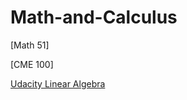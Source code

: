 # Math-and-Calculus
[Math 51]

[CME 100]

[Udacity Linear Algebra](https://classroom.udacity.com/courses/ud953/lessons/4943000028/concepts/45834932530923)
